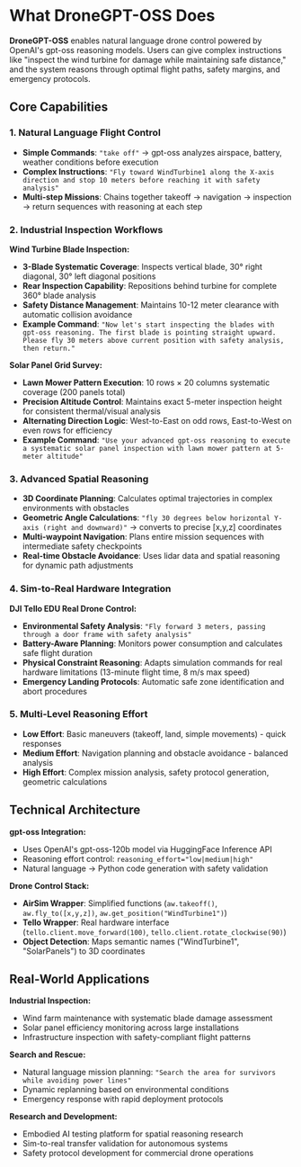 # What DroneGPT-OSS Does

**DroneGPT-OSS** enables natural language drone control powered by OpenAI's gpt-oss reasoning models. Users can give complex instructions like "inspect the wind turbine for damage while maintaining safe distance," and the system reasons through optimal flight paths, safety margins, and emergency protocols.

## Core Capabilities

### 1. **Natural Language Flight Control**
- **Simple Commands**: `"take off"` → gpt-oss analyzes airspace, battery, weather conditions before execution
- **Complex Instructions**: `"Fly toward WindTurbine1 along the X-axis direction and stop 10 meters before reaching it with safety analysis"`
- **Multi-step Missions**: Chains together takeoff → navigation → inspection → return sequences with reasoning at each step

### 2. **Industrial Inspection Workflows**

**Wind Turbine Blade Inspection:**
- **3-Blade Systematic Coverage**: Inspects vertical blade, 30° right diagonal, 30° left diagonal positions
- **Rear Inspection Capability**: Repositions behind turbine for complete 360° blade analysis  
- **Safety Distance Management**: Maintains 10-12 meter clearance with automatic collision avoidance
- **Example Command**: `"Now let's start inspecting the blades with gpt-oss reasoning. The first blade is pointing straight upward. Please fly 30 meters above current position with safety analysis, then return."`

**Solar Panel Grid Survey:**
- **Lawn Mower Pattern Execution**: 10 rows × 20 columns systematic coverage (200 panels total)
- **Precision Altitude Control**: Maintains exact 5-meter inspection height for consistent thermal/visual analysis
- **Alternating Direction Logic**: West-to-East on odd rows, East-to-West on even rows for efficiency
- **Example Command**: `"Use your advanced gpt-oss reasoning to execute a systematic solar panel inspection with lawn mower pattern at 5-meter altitude"`

### 3. **Advanced Spatial Reasoning**
- **3D Coordinate Planning**: Calculates optimal trajectories in complex environments with obstacles
- **Geometric Angle Calculations**: `"fly 30 degrees below horizontal Y-axis (right and downward)"` → converts to precise [x,y,z] coordinates
- **Multi-waypoint Navigation**: Plans entire mission sequences with intermediate safety checkpoints
- **Real-time Obstacle Avoidance**: Uses lidar data and spatial reasoning for dynamic path adjustments

### 4. **Sim-to-Real Hardware Integration**
**DJI Tello EDU Real Drone Control:**
- **Environmental Safety Analysis**: `"Fly forward 3 meters, passing through a door frame with safety analysis"`
- **Battery-Aware Planning**: Monitors power consumption and calculates safe flight duration
- **Physical Constraint Reasoning**: Adapts simulation commands for real hardware limitations (13-minute flight time, 8 m/s max speed)
- **Emergency Landing Protocols**: Automatic safe zone identification and abort procedures

### 5. **Multi-Level Reasoning Effort**
- **Low Effort**: Basic maneuvers (takeoff, land, simple movements) - quick responses
- **Medium Effort**: Navigation planning and obstacle avoidance - balanced analysis  
- **High Effort**: Complex mission analysis, safety protocol generation, geometric calculations

## Technical Architecture

**gpt-oss Integration:**
- Uses OpenAI's gpt-oss-120b model via HuggingFace Inference API
- Reasoning effort control: `reasoning_effort="low|medium|high"`
- Natural language → Python code generation with safety validation

**Drone Control Stack:**
- **AirSim Wrapper**: Simplified functions (`aw.takeoff()`, `aw.fly_to([x,y,z])`, `aw.get_position("WindTurbine1")`)  
- **Tello Wrapper**: Real hardware interface (`tello.client.move_forward(100)`, `tello.client.rotate_clockwise(90)`)
- **Object Detection**: Maps semantic names ("WindTurbine1", "SolarPanels") to 3D coordinates

## Real-World Applications

**Industrial Inspection:**
- Wind farm maintenance with systematic blade damage assessment
- Solar panel efficiency monitoring across large installations
- Infrastructure inspection with safety-compliant flight patterns

**Search and Rescue:**
- Natural language mission planning: `"Search the area for survivors while avoiding power lines"`
- Dynamic replanning based on environmental conditions
- Emergency response with rapid deployment protocols

**Research and Development:**
- Embodied AI testing platform for spatial reasoning research
- Sim-to-real transfer validation for autonomous systems
- Safety protocol development for commercial drone operations
